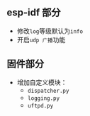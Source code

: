 ## esp-idf 部分

* 修改`log`等级默认为`info`
* 开启`udp 广播`功能

## 固件部分

* 增加自定义模块：
	* `dispatcher.py`
	* `logging.py`
	* `uftpd.py`
